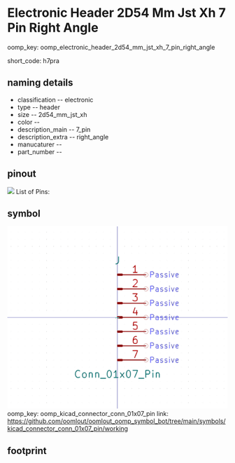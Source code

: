 # Electronic Header 2D54 Mm Jst Xh 7 Pin Right Angle
oomp_key: oomp_electronic_header_2d54_mm_jst_xh_7_pin_right_angle  

short_code: h7pra
## naming details
* classification -- electronic
* type -- header
* size -- 2d54_mm_jst_xh
* color -- 
* description_main -- 7_pin
* description_extra -- right_angle
* manucaturer -- 
* part_number -- 
## pinout
![](working_pinout_600.png)
List of Pins:

## symbol

![](symbol/0/working/working_600.png)  
oomp_key: oomp_kicad_connector_conn_01x07_pin
link: https://github.com/oomlout/oomlout_oomp_symbol_bot/tree/main/symbols/kicad_connector_conn_01x07_pin/working


## footprint
